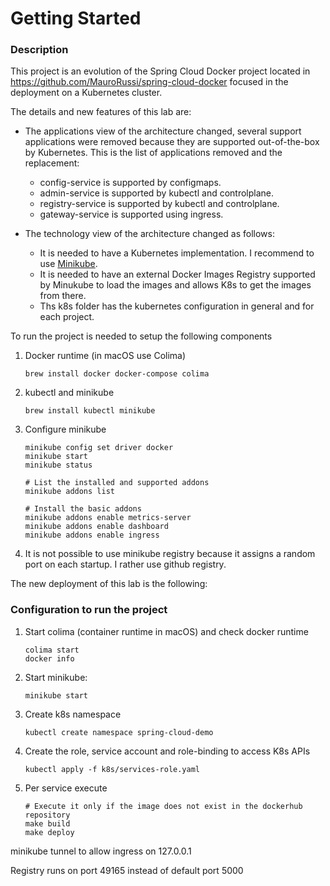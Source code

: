 # Getting Started

### Description

This project is an evolution of the Spring Cloud Docker project located in https://github.com/MauroRussi/spring-cloud-docker focused in the deployment on a Kubernetes cluster.

The details and new features of this lab are:
 * The applications view of the architecture changed, several support applications were removed because they are supported out-of-the-box by Kubernetes. This is the list of applications removed and the replacement:
   - config-service is supported by configmaps.
   - admin-service is supported by kubectl and controlplane.
   - registry-service is supported by kubectl and controlplane.
   - gateway-service is supported using ingress.

 * The technology view of the architecture changed as follows:
   - It is needed to have a Kubernetes implementation. I recommend to use [Minikube](https://kubernetes.io/docs/tasks/tools/install-minikube/).
   - It is needed to have an external Docker Images Registry supported by Minukube to load the images and allows K8s to get the images from there.
   - Ths k8s folder has the kubernetes configuration in general and for each project.

To run the project is needed to setup the following components

1. Docker runtime (in macOS use Colima)
   ```shell
   brew install docker docker-compose colima
   ```

2. kubectl and minikube
   ```shell
   brew install kubectl minikube
   ```

3. Configure minikube
   ```shell
   minikube config set driver docker
   minikube start
   minikube status
   
   # List the installed and supported addons
   minikube addons list

   # Install the basic addons   
   minikube addons enable metrics-server
   minikube addons enable dashboard
   minikube addons enable ingress
   ```

4. It is not possible to use minikube registry because it assigns a random port on each startup. I rather use github registry.

The new deployment of this lab is the following:

### Configuration to run the project
1. Start colima (container runtime in macOS) and check docker runtime
   ```shell   
   colima start
   docker info
   ```

1. Start minikube:
   ```shell
   minikube start
   ```

2. Create k8s namespace
   ```shell
   kubectl create namespace spring-cloud-demo
   ```

3. Create the role, service account and role-binding to access K8s APIs
   ```shell
   kubectl apply -f k8s/services-role.yaml
   ```

4. Per service execute
   ```shell
   # Execute it only if the image does not exist in the dockerhub repository
   make build
   make deploy
   ```

 minikube tunnel to allow ingress on 127.0.0.1

 Registry runs on port 49165 instead of default port 5000